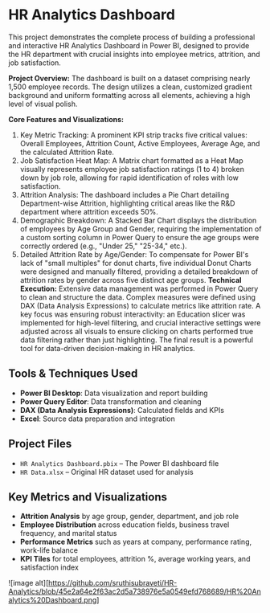 # HR Analytics Dashboard

This project demonstrates the complete process of building a professional and interactive HR Analytics Dashboard in Power BI, designed to provide the HR department with crucial insights into employee metrics, attrition, and job satisfaction.


**Project Overview:**
The dashboard is built on a dataset comprising nearly 1,500 employee records. The design utilizes a clean, customized gradient background and uniform formatting across all elements, achieving a high level of visual polish.

**Core Features and Visualizations:**
1. Key Metric Tracking: A prominent KPI strip tracks five critical values: Overall Employees, Attrition Count, Active Employees, Average Age, and the calculated Attrition Rate.
2. Job Satisfaction Heat Map: A Matrix chart formatted as a Heat Map visually represents employee job satisfaction ratings (1 to 4) broken down by job role, allowing for rapid identification of roles with low satisfaction.
3. Attrition Analysis: The dashboard includes a Pie Chart detailing Department-wise Attrition, highlighting critical areas like the R&D department where attrition exceeds 50%.
4. Demographic Breakdown: A Stacked Bar Chart displays the distribution of employees by Age Group and Gender, requiring the implementation of a custom sorting column in Power Query to ensure the age groups were correctly ordered (e.g., "Under 25," "25-34," etc.).
5. Detailed Attrition Rate by Age/Gender: To compensate for Power BI's lack of "small multiples" for donut charts, five individual Donut Charts were designed and manually filtered, providing a detailed breakdown of attrition rates by gender across five distinct age groups.
**Technical Execution:**
Extensive data management was performed in Power Query to clean and structure the data. Complex measures were defined using DAX (Data Analysis Expressions) to calculate metrics like attrition rate. A key focus was ensuring robust interactivity: an Education slicer was implemented for high-level filtering, and crucial interactive settings were adjusted across all visuals to ensure clicking on charts performed true data filtering rather than just highlighting. The final result is a powerful tool for data-driven decision-making in HR analytics.

## Tools & Techniques Used
- **Power BI Desktop**: Data visualization and report building
- **Power Query Editor**: Data transformation and cleaning
- **DAX (Data Analysis Expressions)**: Calculated fields and KPIs
- **Excel**: Source data preparation and integration

## Project Files
- `HR Analytics Dashboard.pbix` – The Power BI dashboard file
- `HR Data.xlsx` – Original HR dataset used for analysis

## Key Metrics and Visualizations
- **Attrition Analysis** by age group, gender, department, and job role
- **Employee Distribution** across education fields, business travel frequency, and marital status
- **Performance Metrics** such as years at company, performance rating, work-life balance
- **KPI Tiles** for total employees, attrition %, average working years, and satisfaction index

![image alt][https://github.com/sruthisubraveti/HR-Analytics/blob/45e2a64e2f63ac2d5a738976e5a0549efd768689/HR%20Analytics%20Dashboard.png]

